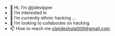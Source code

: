 - 👋 Hi, I’m @jidevipper
- 👀 I’m interested in
- 🌱 I’m currently ethnic hacking  ...
- 💞️ I’m looking to collaborate on hacking 
- 📫 How to reach me olajideshola009@gmail.com

<!---
jidevipper/jidevipper is a ✨ special ✨ repository because its `README.md` (this file) appears on your GitHub profile.
You can click the Preview link to take a look at your changes.
--->
